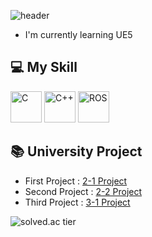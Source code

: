 ![header](https://capsule-render.vercel.app/api?type=waving&height=230&color=90EE90&text=Hi,%20I'm%20Seong%20Hyeon&fontColor=FFFFFF&fontSize=50)
- I'm currently learning UE5

## 💻 My Skill
<img src="https://profilinator.rishav.dev/skills-assets/c-original.svg" alt="C" height="50"/> <img src="https://profilinator.rishav.dev/skills-assets/cplusplus-original.svg" alt="C++" height="50"/> 
<img src="https://img.shields.io/badge/ROS-navy?style=flat&logo=ros&logoColor=white" alt="ROS" height="50"/>

## 📚 University Project
- First Project  : [2-1 Project](https://github.com/WhiteYeoul/Self-Driving-Project1)
- Second Project : [2-2 Project](https://github.com/WhiteYeoul/Self-Driving-Project2)
- Third Project  : [3-1 Project](https://github.com/WhiteYeoul/Self-Driving-Project3)

![solved.ac tier](http://mazassumnida.wtf/api/v2/generate_badge?boj=shj2012)

